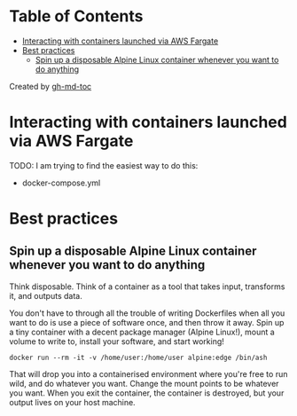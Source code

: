 
Table of Contents
=================

   * [Interacting with containers launched via AWS Fargate](#interacting-with-containers-launched-via-aws-fargate)
   * [Best practices](#best-practices)
      * [Spin up a disposable Alpine Linux container whenever you want to do anything](#spin-up-a-disposable-alpine-linux-container-whenever-you-want-to-do-anything)

Created by [gh-md-toc](https://github.com/ekalinin/github-markdown-toc)
# Interacting with containers launched via AWS Fargate
TODO: I am trying to find the easiest way to do this:
- docker-compose.yml

# Best practices
## Spin up a disposable Alpine Linux container whenever you want to do anything
Think disposable.
Think of a container as a tool that takes input, transforms it, and outputs data.

You don't have to through all the trouble of writing Dockerfiles when all you want to do
is use a piece of software once, and then throw it away.
Spin up a tiny container with a decent package manager (Alpine Linux!), mount a volume
to write to, install your software, and start working!

`docker run --rm -it -v /home/user:/home/user alpine:edge /bin/ash`

That will drop you into a containerised environment where you're free to run wild, and do
whatever you want. Change the mount points to be whatever you want.
When you exit the container, the container is destroyed, but your output lives on your host machine.
